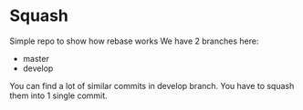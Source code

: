 Squash
=======

Simple repo to show how rebase works
We have 2 branches here:
- master
- develop

You can find a lot of similar commits in develop branch. You have to squash them into 1 single commit.
